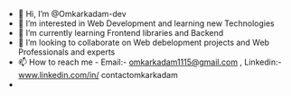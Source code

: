 - 👋 Hi, I’m @Omkarkadam-dev
- 👀 I’m interested in Web Development and learning new Technologies
- 🌱 I’m currently learning Frontend libraries and Backend 
- 💞️ I’m looking to collaborate on Web debelopment projects and Web Professionals and experts
- 📫 How to reach me - Email:- omkarkadam1115@gmail.com , Linkedin:- www.linkedin.com/in/
contactomkarkadam
- 




